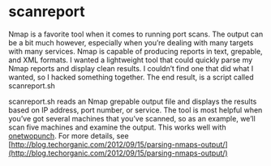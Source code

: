 scanreport
==========

Nmap is a favorite tool when it comes to running port scans. The output can be a bit much however, especially when you’re dealing with many targets with many services. Nmap is capable of producing reports in text, grepable, and XML formats. I wanted a lightweight tool that could quickly parse my Nmap reports and display clean results. I couldn’t find one that did what I wanted, so I hacked something together. The end result, is a script called scanreport.sh

scanreport.sh reads an Nmap grepable output file and displays the results based on IP address, port number, or service. The tool is most helpful when you’ve got several machines that you’ve scanned, so as an example, we’ll scan five machines and examine the output. This works well with [onetwopunch](https://github.com/superkojiman/onetwopunch). For more details, see [http://blog.techorganic.com/2012/09/15/parsing-nmaps-output/](http://blog.techorganic.com/2012/09/15/parsing-nmaps-output/) 
